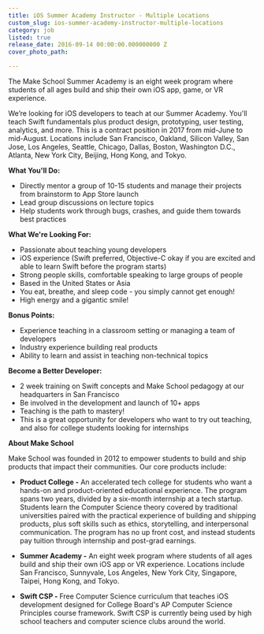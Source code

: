 ```yaml
---
title: iOS Summer Academy Instructor - Multiple Locations
custom_slug: ios-summer-academy-instructor-multiple-locations
category: job
listed: true
release_date: 2016-09-14 00:00:00.000000000 Z
cover_photo_path: 

---
```

The Make School Summer Academy is an eight week program where students of all ages build and ship their own iOS app, game, or VR experience. 

We’re looking for iOS developers to teach at our Summer Academy. You'll teach Swift fundamentals plus product design, prototyping, user testing, analytics, and more. This is a contract position in 2017 from mid-June to mid-August.  Locations include San Francisco, Oakland, Silicon Valley, San Jose, Los Angeles, Seattle, Chicago, Dallas, Boston, Washington D.C., Atlanta, New York City, Beijing, Hong Kong, and Tokyo.  

<b>What You'll Do:</b>

- Directly mentor a group of 10-15 students and manage their projects from brainstorm to App Store launch
- Lead group discussions on lecture topics
- Help students work through bugs, crashes, and guide them towards best practices

<b>What We're Looking For: </b>

- Passionate about teaching young developers
- iOS experience (Swift preferred, Objective-C okay if you are excited and able to learn Swift before the program starts)
- Strong people skills, comfortable speaking to large groups of people
- Based in the United States or Asia 
- You eat, breathe, and sleep code - you simply cannot get enough!
- High energy and a gigantic smile!

<b>Bonus Points:</b>

- Experience teaching in a classroom setting or managing a team of developers
- Industry experience building real products
- Ability to learn and assist in teaching non-technical topics

<b>Become a Better Developer: </b>

- 2 week training on Swift concepts and Make School pedagogy at our headquarters in San Francisco
- Be involved in the development and launch of 10+ apps
- Teaching is the path to mastery!
- This is a great opportunity for developers who want to try out teaching, and also for college students looking for internships

<b>About Make School</b>

Make School was founded in 2012 to empower students to build and ship products that impact their communities. Our core products include:


-  <b>Product College -</b> An accelerated tech college for students who want a hands-on and product-oriented educational experience. The program spans two years, divided by a six-month internship at a tech startup. Students learn the Computer Science theory covered by traditional universities paired with the practical experience of building and shipping products, plus soft skills such as ethics, storytelling, and interpersonal communication. The program has no up front cost, and instead students pay tuition through internship and post-grad earnings.


-  <b>Summer Academy -</b> An eight week program where students of all ages build and ship their own iOS app or VR experience. Locations include San Francisco, Sunnyvale, Los Angeles, New York City, Singapore, Taipei, Hong Kong, and Tokyo. 


-  <b>Swift CSP - </b> Free Computer Science curriculum that teaches iOS development designed for College Board's AP Computer Science Principles course framework. Swift CSP is currently being used by high school teachers and computer science clubs around the world.
